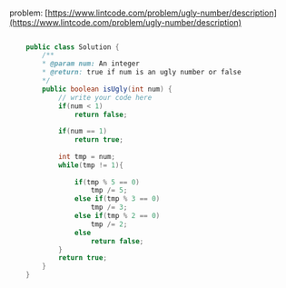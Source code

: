 ####  
problem: [https://www.lintcode.com/problem/ugly-number/description](https://www.lintcode.com/problem/ugly-number/description)

```java

    public class Solution {
        /**
        * @param num: An integer
        * @return: true if num is an ugly number or false
        */
        public boolean isUgly(int num) {
            // write your code here
            if(num < 1)
                return false;
                
            if(num == 1)
                return true;
                
            int tmp = num;
            while(tmp != 1){
                
                if(tmp % 5 == 0)
                    tmp /= 5;
                else if(tmp % 3 == 0)
                    tmp /= 3;
                else if(tmp % 2 == 0)
                    tmp /= 2;
                else
                    return false;
            }
            return true;
        }
    }

```